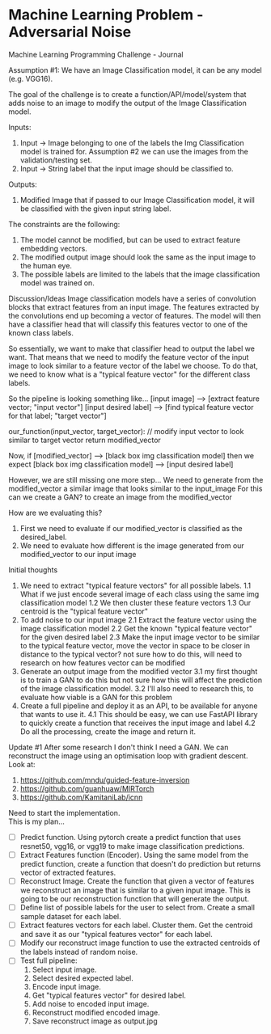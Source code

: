 # Machine Learning Problem - Adversarial Noise
Machine Learning Programming Challenge - Journal

Assumption #1: We have an Image Classification model, it can be any model (e.g. VGG16). 

The goal of the challenge is to create a function/API/model/system that adds noise to an image to modify the output of the Image Classification model. 

Inputs:
1. Input -> Image belonging to one of the labels the Img Classification model is trained for. Assumption #2 we can use the images from the validation/testing set.
2. Input -> String label that the input image should be classified to. 

Outputs:
1. Modified Image that if passed to our Image Classification model, it will be classified with the given input string label.

The constraints are the following:
1. The model cannot be modified, but can be used to extract feature embedding vectors.
2. The modified output image should look the same as the input image to the human eye.
3. The possible labels are limited to the labels that the image classification model was trained on.

Discussion/Ideas
Image classification models have a series of convolution blocks that extract features from an input image.
The features extracted by the convolutions end up becoming a vector of features.
The model will then have a classifier head that will classify this features vector to one of the known class labels.

So essentially, we want to make that classifier head to output the label we want. 
That means that we need to modify the feature vector of the input image to look similar to a feature vector of the label we choose.
To do that, we need to know what is a "typical feature vector" for the different class labels.

So the pipeline is looking something like...
[input image] --> [extract feature vector; "input vector"] 
[input desired label] --> [find typical feature vector for that label; "target vector"]

our_function(input_vector, target_vector):
    // modify input vector to look similar to target vector
    return modified_vector

Now, if [modified_vector] --> [black box img classification model] then we expect [black box img classification model] --> [input desired label]

However, we are still missing one more step...
We need to generate from the modified_vector a similar image that looks similar to the input_image
For this can we create a GAN? to create an image from the modified_vector

How are we evaluating this?
1. First we need to evaluate if our modified_vector is classified as the desired_label.
2. We need to evaluate how different is the image generated from our modified_vector to our input image


Initial thoughts
1. We need to extract "typical feature vectors" for all possible labels.
    1.1 What if we just encode several image of each class using the same img classification model
    1.2 We then cluster these feature vectors
    1.3 Our centroid is the "typical feature vector"
2. To add noise to our input image
    2.1 Extract the feature vector using the image classification model
    2.2 Get the known "typical feature vector" for the given desired label
    2.3 Make the input image vector to be similar to the typical feature vector,
            move the vector in space to be closer in distance to the typical vector?
            not sure how to do this, will need to research on how features vector can be modified
3. Generate an output image from the modified vector
    3.1 my first thought is to train a GAN to do this but not sure how this will affect the prediction of the image classification model.
    3.2 I'll also need to research this, to evaluate how viable is a GAN for this problem
4. Create a full pipeline and deploy it as an API, to be available for anyone that wants to use it.
    4.1 This should be easy, we can use FastAPI library to quickly create a function that receives the input image and label
    4.2 Do all the processing, create the image and return it.


Update #1
After some research I don't think I need a GAN. We can reconstruct the image using an optimisation loop with gradient descent.
Look at: 
1. https://github.com/mndu/guided-feature-inversion
2. https://github.com/guanhuaw/MIRTorch
3. https://github.com/KamitaniLab/icnn 

Need to start the implementation. <br>
This is my plan...<br>
- [ ] Predict function. Using pytorch create a predict function that uses resnet50, vgg16, or vgg19 to make image classification predictions.
- [ ] Extract Features function (Encoder). Using the same model from the predict function, create a function that doesn't do prediction but returns vector of extracted features.
- [ ] Reconstruct Image. Create the function that given a vector of features we reconstruct an image that is similar to a given input image. This is going to be our reconstruction function that will generate the output.
- [ ] Define list of possible labels for the user to select from. Create a small sample dataset for each label. 
- [ ] Extract features vectors for each label. Cluster them. Get the centroid and save it as our "typical features vector" for each label.
- [ ] Modify our reconstruct image function to use the extracted centroids of the labels instead of random noise. 
- [ ] Test full pipeline:
    1. Select input image.
    2. Select desired expected label.
    3. Encode input image.
    4. Get "typical features vector" for desired label.
    5. Add noise to encoded input image.
    6. Reconstruct modified encoded image.
    7. Save reconstruct image as output.jpg
